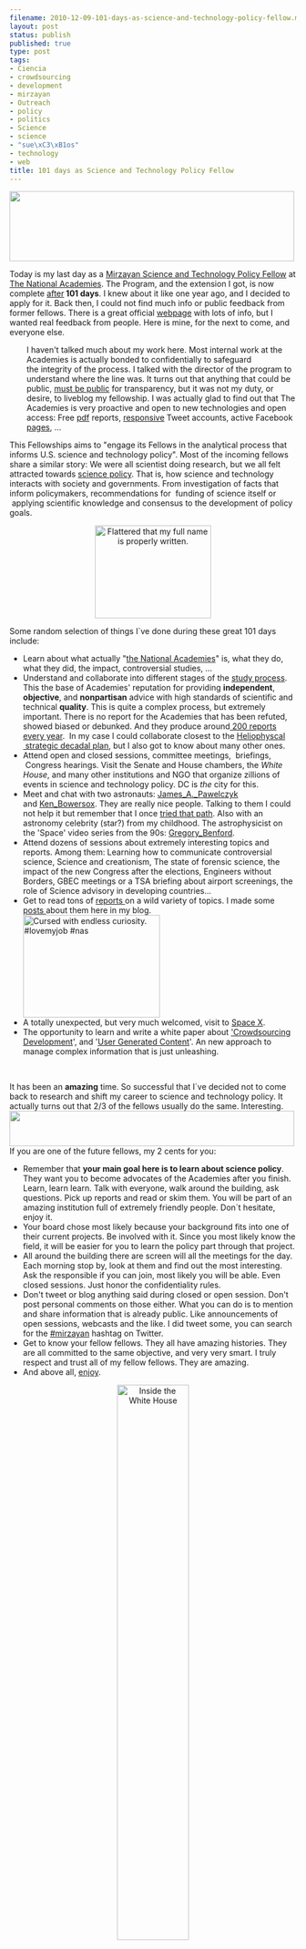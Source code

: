 ```yaml
--- 
filename: 2010-12-09-101-days-as-science-and-technology-policy-fellow.md
layout: post
status: publish
published: true
type: post
tags: 
- Ciencia
- crowdsourcing
- development
- mirzayan
- Outreach
- policy
- politics
- Science
- science
- "sue\xC3\xB1os"
- technology
- web
title: 101 days as Science and Technology Policy Fellow
---
```

<a href="http://nasonurb.files.wordpress.com/2010/12/unknown.jpeg"><img class="aligncenter size-full wp-image-1112" title="heads" src="http://nasonurb.files.wordpress.com/2010/12/heads.jpg" alt="" width="500" height="123" /></a>

Today is my last day as a <a href="http://sites.nationalacademies.org/PGA/policyfellows/index.htm">Mirzayan Science and Technology Policy Fellow</a> at<a href="http://www.nationalacademies.org/"> The National Academies</a>. The Program, and the extension I got, is now complete <a href="{{site.baseurl}}2010/07/02/science-technology-policy-fellow/">after</a><strong> 101 days</strong>. I knew about it like one year ago, and I decided to apply for it. Back then, I could not find much info or public feedback from former fellows. There is a great official <a href="http://sites.nationalacademies.org/PGA/policyfellows/index.htm">webpage</a> with lots of info, but I wanted real feedback from people. Here is mine, for the next to come, and everyone else.
<p style="padding-left:30px;"><!--more-->I haven't talked much about my work here. Most internal work at the Academies is actually bonded to confidentially to safeguard the integrity of the process. I talked with the director of the program to understand where the line was. It turns out that anything that could be public, <a href="http://www.nationalacademies.org/studyprocess/index.html#st3">must be public</a> for transparency, but it was not my duty, or desire, to liveblog my fellowship. I was actually glad to find out that The Academies is very proactive and open to new technologies and open access: Free <a href="http://www.nap.edu/">pdf</a> reports, <a href="http://twitter.com/#!/NAPress/status/10414377417052160">responsive</a> Tweet accounts, active Facebook <a href="http://www.facebook.com/NationalAcademiesPress">pages</a>, ...</p>
This Fellowships aims to "engage its Fellows in the analytical process that informs U.S. science and technology policy". Most of the incoming fellows share a similar story: We were all scientist doing research, but we all felt attracted towards <a href="http://en.wikipedia.org/wiki/Science_policy">science policy</a>. That is, how science and technology  interacts with society and governments. From investigation of facts that inform policymakers, recommendations for  funding of science itself or  applying scientific knowledge and consensus to the development of policy goals.
<p style="text-align:center;"><a title="Flattered that my full name is properly written. by brunosan, on Flickr" href="http://www.flickr.com/photos/nasonurb/5158725314/"><img class="aligncenter" src="http://farm2.static.flickr.com/1115/5158725314_c31dd648a4.jpg" alt="Flattered that my full name is properly written." width="204" height="163" /></a></p>
Some random selection of things I´ve done during these great 101 days include:
<ul>
	<li>Learn about what actually "<a href="http://en.wikipedia.org/wiki/United_States_National_Academies">the National Academies</a>" is, what they do, what they did, the impact, controversial studies, ...</li>
	<li>Understand and collaborate into different stages of the <a href="http://www.nationalacademies.org/studyprocess/index.html">study process</a>. This the base of Academies' reputation for providing <strong>independent</strong>, <strong>objective</strong>, and <strong>nonpartisan</strong> advice with high standards of scientific and technical <strong>quality</strong>. This is quite a complex process, but extremely important. There is no report for the Academies that has been refuted, showed biased or debunked. And they produce around<a href="http://www.nap.edu/about.html"> 200 reports every year</a>.  In my case I could collaborate closest to the <a href="http://sites.nationalacademies.org/SSB/CurrentProjects/SSB_056864">Heliophyscal  strategic decadal plan</a>, but I also got to know about many other ones.</li>
	<li>Attend open and closed sessions, committee meetings,  briefings,  Congress hearings. Visit the Senate and House chambers, the<em> White House</em>, and many other institutions and NGO that organize zillions of events in science and technology policy. DC is <em>the </em>city for this.</li>
	<li>Meet and chat with two astronauts: <a href="http://en.wikipedia.org/wiki/James_A._Pawelczyk" target="_blank">James_A._Pawelczyk </a>and <a href="http://en.wikipedia.org/wiki/Ken_Bowersox" target="_blank">Ken_Bowersox</a>. They are really nice people. Talking to them I could not help it but remember that I once <a href="http://brunosan.blogspot.com/2008/09/bruno-astronauta.html">tried that path</a>. Also with an astronomy celebrity (star?) from my childhood. The astrophysicist on the 'Space' video series from the 90s: <a href="http://en.wikipedia.org/wiki/Gregory_Benford" target="_blank">Gregory_Benford</a>.</li>
	<li>Attend dozens of sessions about extremely interesting topics and reports. Among them: Learning how to communicate controversial science, Science and creationism, The state of forensic science, the impact of the new Congress after the elections, Engineers without Borders, GBEC meetings or a TSA briefing about airport screenings, the role of Science advisory in developing countries...</li>
	<li>Get to read tons of <a href="http://www.flickr.com/photos/nasonurb/5037575464/">reports </a>on a wild variety of topics. I made some <a href="{{site.baseurl}}category/science/">posts </a>about them here in my blog.</li>
	<img class="aligncenter" src="http://farm5.static.flickr.com/4138/5037575464_38703d5c5b.jpg" alt="Cursed with endless curiosity. #lovemyjob #nas" width="240" height="180" />
	<li>A totally unexpected, but very much welcomed, visit to <a href="http://www.flickr.com/photos/nasonurb/sets/72157625359251768/">Space X</a>.</li>
	<li>The opportunity to learn and write a white paper about <a href="{{site.baseurl}}2010/10/28/crowdsourcing-development/">'Crowdsourcing Development</a>', and '<a href="{{site.baseurl}}2010/11/29/user-generated-content-overview-of-policy-needs/">User Generated Content</a>'. An new approach to manage complex information that is just unleashing.</li>
</ul>
<p style="text-align:center;">&nbsp;</p>

<div>It has been an <strong>amazing</strong> time. So successful that I´ve decided not to come back to research and shift my career to science and technology policy. It actually turns out that 2/3 of the fellows usually do the same. Interesting.</div>
<div></div>
<div><img class="aligncenter size-full wp-image-820" title="Picture 1" src="http://nasonurb.files.wordpress.com/2010/07/picture-1.png" alt="" width="500" height="62" /></div>
<div></div>
<div>If you are one of the future fellows, my 2 cents for you:</div>
<div>
<ul>
	<li>Remember that <strong>your main goal here is to learn about science policy</strong>. They want you to become advocates of the Academies after you finish. Learn, learn learn. Talk with everyone, walk around the building, ask questions. Pick up reports and read or skim them. You will be part of an amazing institution full of extremely friendly people. Don´t hesitate, enjoy it.</li>
	<li>Your board chose most likely because your background fits into one of their current projects. Be involved with it. Since you most likely know the field, it will be easier for you to learn the policy part through that project.</li>
	<li>All around the building there are screen will all the meetings for the day. Each morning stop by, look at them and find out the most interesting. Ask the responsible if you can join, most likely you will be able. Even closed sessions. Just honor the confidentiality rules.</li>
	<li>Don't tweet or blog anything said during closed or open session. Don't post personal comments on those either. What you can do is to mention and share information that is already public. Like announcements of open sessions, webcasts and the like. I did tweet some, you can search for the <a href="http://www.google.com/#q=mirzayan&amp;hl=en&amp;prmd=iv&amp;source=lnms&amp;tbs=mbl:1&amp;ei=VP4ATavUN4S0lQe0uZz8CA&amp;sa=X&amp;oi=mode_link&amp;ct=mode&amp;ved=0CA4Q_AU&amp;prmdo=1&amp;fp=6b6197850fe1fb69">#mirzayan</a> hashtag on Twitter.</li>
	<li>Get to know your fellow fellows. They all have amazing histories. They are all committed to the same objective, and very very smart. I truly respect and trust all of my fellow fellows. They are amazing.</li>
	<li>And above all, <a href="{{site.baseurl}}about-2/">enjoy</a>.</li>
</ul>
</div>
<p style="text-align:center;"><a title="Inside the White House" href="http://www.flickr.com/photos/nasonurb/5105734154/"><img class="aligncenter" src="http://farm2.static.flickr.com/1102/5105734154_3042d42344.jpg" alt="Inside the White House" width="50%" /></a></p>
